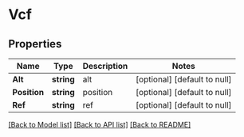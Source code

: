 # Vcf

## Properties
Name | Type | Description | Notes
------------ | ------------- | ------------- | -------------
**Alt** | **string** | alt | [optional] [default to null]
**Position** | **string** | position | [optional] [default to null]
**Ref** | **string** | ref | [optional] [default to null]

[[Back to Model list]](../README.md#documentation-for-models) [[Back to API list]](../README.md#documentation-for-api-endpoints) [[Back to README]](../README.md)


